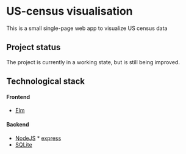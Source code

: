 # US-census visualisation

This is a small single-page web app to visualize US census data

## Project status
The project is currently in a working state, but is still being improved.

## Technological stack

#### Frontend
   * [Elm](http://elm-lang.org/)

#### Backend
   * [NodeJS](https://nodejs.org/en/)
    * [express](https://expressjs.com/)
   * [SQLite](http://sqlite.org/)
